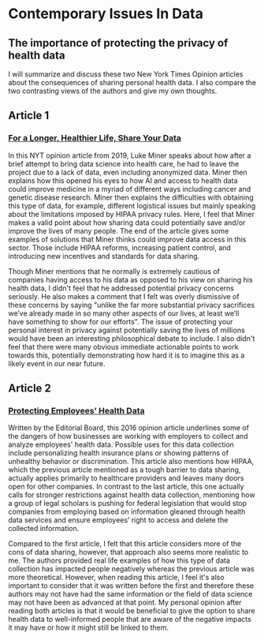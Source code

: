 # Contemporary Issues In Data

## The importance of protecting the privacy of health data 
I will summarize and discuss these two New York Times Opinion articles about the consequences of sharing personal health data. I also compare the two contrasting views of the authors and give my own thoughts. 

## Article 1
### [For a Longer, Healthier Life, Share Your Data](https://www.nytimes.com/2019/05/22/opinion/health-care-privacy-hipaa.html?searchResultPosition=20) 

In this NYT opinion article from 2019, Luke Miner speaks about how after a brief attempt to bring data science into health care, he had to leave the project due to a lack of data, even including anonymized data. Miner then explains how this opened his eyes to how AI and access to health data could improve medicine in a myriad of different ways including cancer and genetic disease research. Miner then explains the difficulties with obtaining this type of data, for example, different logistical issues but mainly speaking about the limitations imposed by HIPAA privacy rules. Here, I feel that Miner makes a valid point about how sharing data could potentially save and/or improve the lives of many people. The end of the article gives some examples of solutions that Miner thinks could improve data access in this sector. Those include HIPAA reforms, increasing patient control, and introducing new incentives and standards for data sharing.

Though Miner mentions that he normally is extremely cautious of companies having access to his data as opposed to his view on sharing his health data, I didn't feel that he addressed potential privacy concerns seriously. He also makes a comment that I felt was overly dismissive of these concerns by saying "unlike the far more substantial privacy sacrifices we’ve already made in so many other aspects of our lives, at least we’ll have something to show for our efforts". The issue of protecting your personal interest in privacy against potentially saving the lives of millions would have been an interesting philosophical debate to include. I also didn't feel that there were many obvious immediate actionable points to work towards this, potentially demonstrating how hard it is to imagine this as a likely event in our near future. 

## Article 2
### [Protecting Employees’ Health Data](https://www.nytimes.com/2016/03/27/opinion/sunday/protecting-employees-health-data.html?searchResultPosition=24)

Written by the Editorial Board, this 2016 opinion article underlines some of the dangers of how businesses are working with employers to collect and analyze employees' health data. Possible uses for this data collection include personalizing health insurance plans or showing patterns of unhealthy behavior or discrimination. This article also mentions how HIPAA, which the previous article mentioned as a tough barrier to data sharing, actually applies primarily to healthcare providers and leaves many doors open for other companies. In contrast to the last article, this one actually calls for stronger restrictions against health data collection, mentioning how a group of legal scholars is pushing for federal legislation that would stop companies from employing based on information gleaned through health data services and ensure employees’ right to access and delete the collected information.

Compared to the first article, I felt that this article considers more of the cons of data sharing, however, that approach also seems more realistic to me. The authors provided real life examples of how this type of data collection has impacted people negatively whereas the previous article was more theoretical. However, when reading this article, I feel it's also important to consider that it was written before the first and therefore these authors may not have had the same information or the field of data science may not have been as advanced at that point. My personal opinion after reading both articles is that it would be beneficial to give the option to share health data to well-informed people that are aware of the negative impacts it may have or how it might still be linked to them. 
